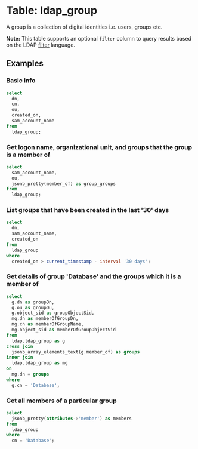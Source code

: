 # Table: ldap_group

A group is a collection of digital identities i.e. users, groups etc.

**Note:** This table supports an optional `filter` column to query results based on the LDAP [filter](https://ldap.com/ldap-filters/) language.

## Examples

### Basic info

```sql
select
  dn,
  cn,
  ou,
  created_on,
  sam_account_name
from
  ldap_group;
```

### Get logon name, organizational unit, and groups that the group is a member of

```sql
select
  sam_account_name,
  ou,
  jsonb_pretty(member_of) as group_groups
from
  ldap_group;
```

### List groups that have been created in the last '30' days

```sql
select
  dn,
  sam_account_name,
  created_on
from
  ldap_group
where
  created_on > current_timestamp - interval '30 days';
```

### Get details of group 'Database' and the groups which it is a member of

```sql
select
  g.dn as groupDn,
  g.ou as groupOu,
  g.object_sid as groupObjectSid,
  mg.dn as memberOfGroupDn,
  mg.cn as memberOfGroupName,
  mg.object_sid as memberOfGroupObjectSid
from
  ldap.ldap_group as g
cross join
  jsonb_array_elements_text(g.member_of) as groups
inner join
  ldap.ldap_group as mg
on
  mg.dn = groups
where
  g.cn = 'Database';
```

### Get all members of a particular group

```sql
select
  jsonb_pretty(attributes->'member') as members
from
  ldap_group
where
  cn = 'Database';
```